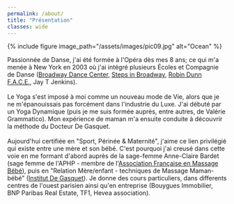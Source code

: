 ```yaml
---
permalink: /about/
title: "Présentation"
classes: wide
---
```


{% include figure image_path="/assets/images/pic09.jpg" alt="Ocean" %}

<div class="text-left">
Passionnée de Danse, j'ai été formée à l'Opéra dès mes 8 ans; ce qui m'a menée à New York en 2003 où j'ai intégré plusieurs Écoles et Compagnie de Danse (<a href="https://www.broadwaydancecenter.com" target="_new">Broadway Dance Center</a>, <a href="https://www.stepsnyc.com" target="_new">Steps in Broadway</a>, <a href="https://www.facebook.com/RobinDunnFACE" target="_new">Robin Dunn F.A.C.E.</a>, Jay T Jenkins).<br><br>
Le Yoga s'est imposé à moi comme un nouveau mode de Vie, alors que je ne m'épanouissais pas forcément dans l'industrie du Luxe. J'ai débuté par un Yoga Dynamique (puis je me suis formée auprès, entre autres, de Valérie Grammatico).
Mon expérience de maman m'a ensuite conduite à découvrir la méthode du Docteur De Gasquet.<br><br>
Aujourd'hui certifiée en "Sport, Périnée & Maternité", j'aime ce lien privilégié qui existe entre une mère et son bébé. C'est pourquoi j'ai creusé dans cette voie en me formant d'abord auprès de la sage-femme Anne-Claire Bardet (sage femme de l'APHP - membre de l'<a href="http://www.massage-bebe.asso.fr" target="_blank">Association Française en Massage Bébé</a>), puis en "Relation Mère/enfant - techniques de Massage Maman-bébé" (<a href="http://www.degasquet.com" target="_blank">Institut De Gasquet</a>).
Je donne des cours particuliers, dans differents centres de l'ouest parisien ainsi qu'en entreprise (Bouygues Immobilier, BNP Paribas Real Estate, TF1, Hevea association).
</div>
